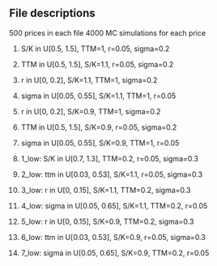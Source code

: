 ## File descriptions
500 prices in each file
4000 MC simulations for each price
1. S/K in U[0.5, 1.5], TTM=1, r=0.05, sigma=0.2
2. TTM in U[0.5, 1.5], S/K=1.1, r=0.05, sigma=0.2
3. r in U[0, 0.2], S/K=1.1, TTM=1, sigma=0.2
4. sigma in U[0.05, 0.55], S/K=1.1, TTM=1, r=0.05
5. r in U[0, 0.2], S/K=0.9, TTM=1, sigma=0.2
6. TTM in U[0.5, 1.5], S/K=0.9, r=0.05, sigma=0.2
7. sigma in U[0.05, 0.55], S/K=0.9, TTM=1, r=0.05

8. 1_low: S/K in U[0.7, 1.3], TTM=0.2, r=0.05, sigma=0.3
9. 2_low: ttm in U[0.03, 0.53], S/K=1.1, r=0.05, sigma=0.3
10. 3_low: r in U[0, 0.15], S/K=1.1, TTM=0.2, sigma=0.3
11. 4_low: sigma in U[0.05, 0.65], S/K=1.1, TTM=0.2, r=0.05
12. 5_low: r in U[0, 0.15], S/K=0.9, TTM=0.2, sigma=0.3
13. 6_low: ttm in U[0.03, 0.53], S/K=0.9, r=0.05, sigma=0.3
14. 7_low: sigma in U[0.05, 0.65], S/K=0.9, TTM=0.2, r=0.05
